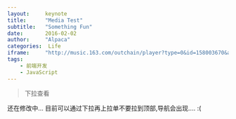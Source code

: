 ```yaml
---
layout:     keynote
title:      "Media Test"
subtitle:   "Something Fun"
date:       2016-02-02
author:     "Alpaca"
categories:  Life
iframe:     "http://music.163.com/outchain/player?type=0&id=158003670&auto=1&height=500"
tags:
    - 前端开发
    - JavaScript
---
```


> 下拉查看



还在修改中...
目前可以通过下拉再上拉单不要拉到顶部,导航会出现.... :(

